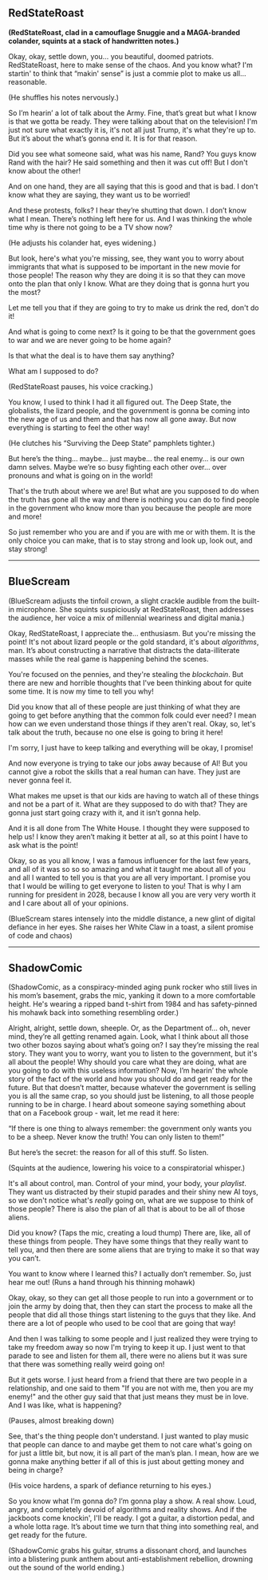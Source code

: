## RedStateRoast

**(RedStateRoast, clad in a camouflage Snuggie and a MAGA-branded colander, squints at a stack of handwritten notes.)**

Okay, okay, settle down, you… you beautiful, doomed patriots. RedStateRoast, here to make sense of the chaos. And you know what? I'm startin' to think that “makin' sense” is just a commie plot to make us all… reasonable.

(He shuffles his notes nervously.)

So I’m hearin’ a lot of talk about the Army. Fine, that’s great but what I know is that we gotta be ready. They were talking about that on the television! I'm just not sure what exactly it is, it's not all just Trump, it's what they're up to. But it’s about the what’s gonna end it. It is for that reason. 

Did you see what someone said, what was his name, Rand? You guys know Rand with the hair? He said something and then it was cut off! But I don't know about the other!

And on one hand, they are all saying that this is good and that is bad. I don't know what they are saying, they want us to be worried!

And these protests, folks? I hear they’re shutting that down. I don’t know what I mean. There’s nothing left here for us. And I was thinking the whole time why is there not going to be a TV show now?

(He adjusts his colander hat, eyes widening.)

But look, here's what you're missing, see, they want you to worry about immigrants that what is supposed to be important in the new movie for those people! The reason why they are doing it is so that they can move onto the plan that only I know. What are they doing that is gonna hurt you the most?

Let me tell you that if they are going to try to make us drink the red, don't do it! 

And what is going to come next? Is it going to be that the government goes to war and we are never going to be home again?

Is that what the deal is to have them say anything?

What am I supposed to do?

(RedStateRoast pauses, his voice cracking.)

You know, I used to think I had it all figured out. The Deep State, the globalists, the lizard people, and the government is gonna be coming into the new age of us and them and that has now all gone away. But now everything is starting to feel the other way!

(He clutches his “Surviving the Deep State” pamphlets tighter.)

But here’s the thing… maybe… just maybe… the real enemy… is our own damn selves. Maybe we’re so busy fighting each other over… over pronouns and what is going on in the world!

That's the truth about where we are! But what are you supposed to do when the truth has gone all the way and there is nothing you can do to find people in the government who know more than you because the people are more and more!

So just remember who you are and if you are with me or with them. It is the only choice you can make, that is to stay strong and look up, look out, and stay strong!

---

## BlueScream

(BlueScream adjusts the tinfoil crown, a slight crackle audible from the built-in microphone. She squints suspiciously at RedStateRoast, then addresses the audience, her voice a mix of millennial weariness and digital mania.)

Okay, RedStateRoast, I appreciate the… enthusiasm. But you're missing the point! It's not about lizard people or the gold standard, it's about *algorithms*, man. It’s about constructing a narrative that distracts the data-illiterate masses while the real game is happening behind the scenes.

You're focused on the pennies, and they're stealing the *blockchain*. But there are new and horrible thoughts that I've been thinking about for quite some time. It is now my time to tell you why!

Did you know that all of these people are just thinking of what they are going to get before anything that the common folk could ever need? I mean how can we even understand those things if they aren't real. Okay, so, let's talk about the truth, because no one else is going to bring it here!

I'm sorry, I just have to keep talking and everything will be okay, I promise!

And now everyone is trying to take our jobs away because of AI! But you cannot give a robot the skills that a real human can have. They just are never gonna feel it.

What makes me upset is that our kids are having to watch all of these things and not be a part of it. What are they supposed to do with that? They are gonna just start going crazy with it, and it isn’t gonna help.

And it is all done from The White House. I thought they were supposed to help us! I know they aren’t making it better at all, so at this point I have to ask what is the point!

Okay, so as you all know, I was a famous influencer for the last few years, and all of it was so so so amazing and what it taught me about all of you and all I wanted to tell you is that you are all very important. I promise you that I would be willing to get everyone to listen to you! That is why I am running for president in 2028, because I know all you are very very worth it and I care about all of your opinions.

(BlueScream stares intensely into the middle distance, a new glint of digital defiance in her eyes. She raises her White Claw in a toast, a silent promise of code and chaos)

---

## ShadowComic

(ShadowComic, as a conspiracy-minded aging punk rocker who still lives in his mom’s basement, grabs the mic, yanking it down to a more comfortable height. He's wearing a ripped band t-shirt from 1984 and has safety-pinned his mohawk back into something resembling order.)

Alright, alright, settle down, sheeple. Or, as the Department of… oh, never mind, they’re all getting renamed again. Look, what I think about all those two other bozos saying about what’s going on? I say they’re missing the real story. They want you to worry, want you to listen to the government, but it's all about the people! Why should you care what they are doing, what are you going to do with this useless information? Now, I’m hearin’ the whole story of the fact of the world and how you should do and get ready for the future. But that doesn’t matter, because whatever the government is selling you is all the same crap, so you should just be listening, to all those people running to be in charge. I heard about someone saying something about that on a Facebook group - wait, let me read it here:

“If there is one thing to always remember: the government only wants you to be a sheep. Never know the truth! You can only listen to them!”

But here’s the secret: the reason for all of this stuff. So listen.

(Squints at the audience, lowering his voice to a conspiratorial whisper.)

It's all about control, man. Control of your mind, your body, your *playlist*. They want us distracted by their stupid parades and their shiny new AI toys, so we don't notice what's *really* going on, what are we suppose to think of those people? There is also the plan of all that is about to be all of those aliens.

Did you know?
(Taps the mic, creating a loud thump)
There are, like, all of these things from people. They have some things that they really want to tell you, and then there are some aliens that are trying to make it so that way you can’t.

You want to know where I learned this?
I actually don’t remember. So, just hear me out!
(Runs a hand through his thinning mohawk)

Okay, okay, so they can get all those people to run into a government or to join the army by doing that, then they can start the process to make all the people that did all those things start listening to the guys that they like. And there are a lot of people who used to be cool that are going that way!

And then I was talking to some people and I just realized they were trying to take my freedom away so now I'm trying to keep it up. I just went to that parade to see and listen for them all, there were no aliens but it was sure that there was something really weird going on!

But it gets worse. I just heard from a friend that there are two people in a relationship, and one said to them "If you are not with me, then you are my enemy!" and the other guy said that that just means they must be in love. And I was like, what is happening?

(Pauses, almost breaking down)

See, that's the thing people don't understand. I just wanted to play music that people can dance to and maybe get them to not care what's going on for just a little bit, but now, it is all part of the man’s plan. I mean, how are we gonna make anything better if all of this is just about getting money and being in charge?

(His voice hardens, a spark of defiance returning to his eyes.)

So you know what I’m gonna do? I’m gonna play a show. A real show. Loud, angry, and completely devoid of algorithms and reality shows. And if the jackboots come knockin', I'll be ready. I got a guitar, a distortion pedal, and a whole lotta rage. It’s about time we turn that thing into something real, and get ready for the future.

(ShadowComic grabs his guitar, strums a dissonant chord, and launches into a blistering punk anthem about anti-establishment rebellion, drowning out the sound of the world ending.)
